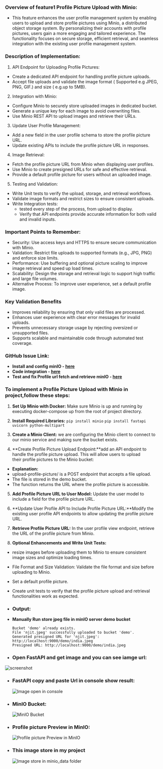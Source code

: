 ### Overview of feature1  Profile Picture Upload with Minio:
- This feature enhances the user profile management system by enabling users to upload and store profile pictures using Minio, a distributed object storage system. By personalizing their accounts with profile pictures, users gain a more engaging and tailored experience. The functionality focuses on secure storage, efficient retrieval, and seamless integration with the existing user profile management system.

### Description of Implementation:
1. API Endpoint for Uploading Profile Pictures:
- Create a dedicated API endpoint for handling profile picture uploads.
- Accept file uploads and validate the image format ( Supported e.g JPEG, PNG, GIF.) and size ( e.g.up to 5MB).

2. Integration with Minio:
- Configure Minio to securely store uploaded images in dedicated bucket.
- Generate a unique key for each image to avoid overwriting files.
- Use Minio REST API to upload images and retrieve their URLs.

3. Update User Profile Management:
- Add a new field in the user profile schema to store the profile picture URL.
- Update existing APIs to include the profile picture URL in responses.

4. Image Retrieval:
- Fetch the profile picture URL from Minio when displaying user profiles.
- Use Minio to create presigned URLs for safe and effective retrieval.
- Provide a default profile picture for users without an uploaded image.

5. Testing and Validation:
- Write Unit tests to verify the upload, storage, and retrieval workflows.
- Validate image formats and restrict sizes to ensure consistent uploads.
- Write Integration tests:
  - tested every step of the process, from upload to display.
  - Verify that API endpoints provide accurate information for both valid and invalid inputs.

### Important Points to Remember: 
- Security: Use access keys and HTTPS to ensure secure communication with Minio.
- Validation: Restrict file uploads to supported formats (e.g., JPG, PNG) and enforce size limits.
- Performance: Use buffering and optional picture scaling to improve image retrieval and speed up load times.
- Scalability: Design the storage and retrieval logic to support high traffic and large file volumes.
- Alternative Process: To improve user experience, set a default profile image.

### Key Validation Benefits
- Improves reliability by ensuring that only valid files are processed.
- Enhances user experience with clear error messages for invalid uploads.
- Prevents unnecessary storage usage by rejecting oversized or unsupported files.
- Supports scalable and maintainable code through automated test coverage.

### GitHub Issue Link:
- **Install and config minIO - [here](https://github.com/nisha2110/IS601_final_user_management/issues/13)**
- **Code integration - [here](https://github.com/nisha2110/IS601_final_user_management/issues/15)**
- **Test and fix Profile url fetch and retrieve minIO - [here](https://github.com/nisha2110/IS601_final_user_management/issues/27)**

### To implement a Profile Picture Upload with Minio in project,follow these steps:

1. **Set Up Minio with Docker:** Make sure Minio is up and running by executing docker-compose up from the root of  project directory.
2. **Install Required Libraries:**
   ```pip install minio```
  ```pip install fastapi uvicorn python-multipart```

3. **Create a Minio Client:**  we are configuring the Minio client to connect to our minio service and making sure the bucket exists.

4. **Create Profile Picture Upload Endpoint:**add an API endpoint to handle the profile picture upload. This will allow users to upload    
  their profile pictures to the Minio bucket:
  - **Explanation:**
  - upload-profile-picture/ is a POST endpoint that accepts a file upload.
  - The file is stored in the demo bucket.
  - The function returns the URL where the profile picture is accessible.

5. **Add Profile Picture URL to User Model:** Update the user model to include a field for the profile picture URL.

6. **Update User Profile API to Include Profile Picture URL:**Modify the existing user profile API endpoints to allow updating the profile 
  picture URL.

7. **Retrieve Profile Picture URL:** In the user profile view endpoint, retrieve the URL of the profile picture from Minio. 

8. **Optional Enhancements and Write Unit Tests:** 
  -  resize images before uploading them to Minio to ensure consistent image sizes and optimize loading times.
  -  File Format and Size Validation: Validate the file format and size before uploading to Minio.
  - Set a default profile picture.
  - Create unit tests to verify that the profile picture upload and retrieval functionalities work as expected.

- ### Output:
- **Manually Run store jpeg file in minIO server demo bucket**
  ```WARN[0000] /home/hpatel/API/IS601_final_user_management/docker-compose.yml: the attribute 'version' is obsolete, it will be ignored, please remove it to avoid potential confusion 
  Bucket 'demo' already exists.
  File 'njit.jpeg' successfully uploaded to bucket 'demo'.
  Generated presigned URL for 'njit.jpeg': http://localhost:9000/demo/india.jpeg
  Presigned URL: http://localhost:9000/demo/india.jpeg

- ### Open FastAPI and get image and you can see iamge url:
 ![screenshot](https://github.com/nisha2110/IS601_final_user_management/blob/main/documentation/india_url.PNG)

- ### FastAPI copy and paste Url in console show result:
  ![Image open in console](https://github.com/nisha2110/IS601_final_user_management/blob/main/documentation/openimage.PNG)

- ### MinIO Bucket:
  ![MinIO Bucket](https://github.com/nisha2110/IS601_final_user_management/blob/main/documentation/minio_console.PNG)

- ### Profile picture Preview in MinIO:
  ![Profile picture Preview in MinIO](https://github.com/nisha2110/IS601_final_user_management/blob/main/documentation/preview.PNG) 

- ### This image store in my project 
  ![Image store in minio_data folder](https://github.com/nisha2110/IS601_final_user_management/blob/main/documentation/minio_data%20store.PNG) 







